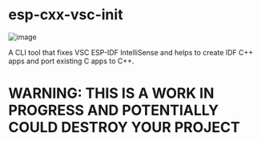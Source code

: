 # esp-cxx-vsc-init

![image](https://user-images.githubusercontent.com/43215895/182283980-7a02b1c7-c8f6-47f0-8470-087c619bf94f.png)


A CLI tool that fixes VSC ESP-IDF IntelliSense and helps to create IDF C++ apps and port existing C apps to C++.

# WARNING: THIS IS A WORK IN PROGRESS AND POTENTIALLY COULD DESTROY YOUR PROJECT
